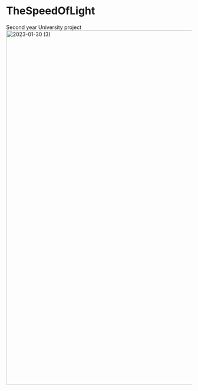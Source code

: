 # TheSpeedOfLight
Second year University project
<img width="960" alt="2023-01-30 (3)" src="https://user-images.githubusercontent.com/78236411/215488265-93244b20-4ff5-4e13-946f-29c24539c880.png">
